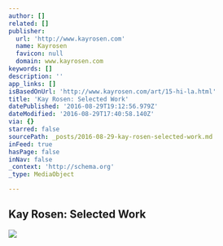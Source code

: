 ```yaml
---
author: []
related: []
publisher:
  url: 'http://www.kayrosen.com'
  name: Kayrosen
  favicon: null
  domain: www.kayrosen.com
keywords: []
description: ''
app_links: []
isBasedOnUrl: 'http://www.kayrosen.com/art/15-hi-la.html'
title: 'Kay Rosen: Selected Work'
datePublished: '2016-08-29T19:12:56.979Z'
dateModified: '2016-08-29T17:40:58.140Z'
via: {}
starred: false
sourcePath: _posts/2016-08-29-kay-rosen-selected-work.md
inFeed: true
hasPage: false
inNav: false
_context: 'http://schema.org'
_type: MediaObject

---
```

<article style=""><h1>Kay Rosen: Selected Work</h1><img src="http://www.kayrosen.com/art/15-hi-la.jpg" /></article>